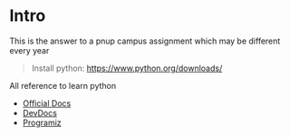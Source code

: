 # Intro

This is the answer to a pnup campus assignment which may be different every year

> Install python: 
> https://www.python.org/downloads/

All reference to learn python
- [Official Docs](https://docs.python.org/3/)
- [DevDocs](https://devdocs.io/python~3.10/)
- [Programiz](https://www.programiz.com/python-programming)
